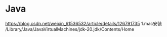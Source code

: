# Java

https://blog.csdn.net/weixin_61536532/article/details/126791735
1.mac安装
/Library/Java/JavaVirtualMachines/jdk-20.jdk/Contents/Home
